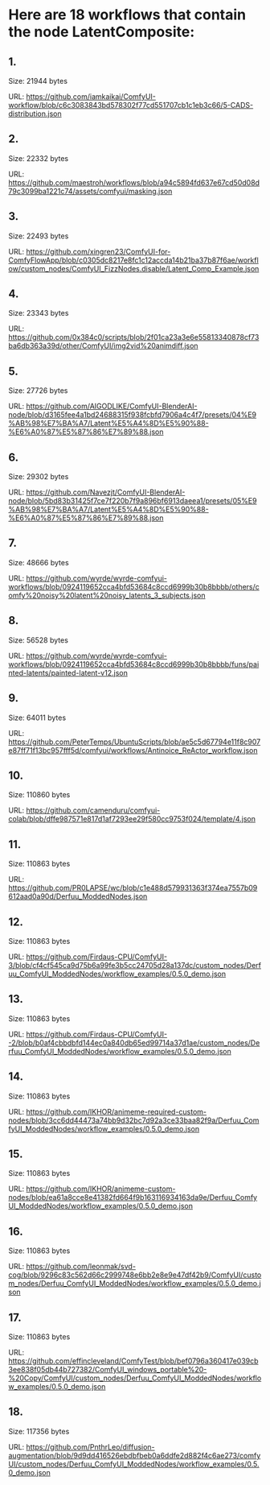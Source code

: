 # Here are 18 workflows that contain the node LatentComposite:

## 1. 

Size: 21944 bytes

URL: https://github.com/iamkaikai/ComfyUI-workflow/blob/c6c3083843bd578302f77cd551707cb1c1eb3c66/5-CADS-distribution.json

## 2. 

Size: 22332 bytes

URL: https://github.com/maestroh/workflows/blob/a94c5894fd637e67cd50d08d79c3099ba1221c74/assets/comfyui/masking.json

## 3. 

Size: 22493 bytes

URL: https://github.com/xingren23/ComfyUI-for-ComfyFlowApp/blob/c0305dc8217e8fc1c12accda14b21ba37b87f6ae/workflow/custom_nodes/ComfyUI_FizzNodes.disable/Latent_Comp_Example.json

## 4. 

Size: 23343 bytes

URL: https://github.com/0x384c0/scripts/blob/2f01ca23a3e6e55813340878cf73ba6db363a39d/other/ComfyUI/img2vid%20animdiff.json

## 5. 

Size: 27726 bytes

URL: https://github.com/AIGODLIKE/ComfyUI-BlenderAI-node/blob/d3165fee4a1bd24688315f938fcbfd7906a4c4f7/presets/04%E9%AB%98%E7%BA%A7/Latent%E5%A4%8D%E5%90%88-%E6%A0%87%E5%87%86%E7%89%88.json

## 6. 

Size: 29302 bytes

URL: https://github.com/Navezjt/ComfyUI-BlenderAI-node/blob/5bd83b31425f7ce7f220b7f9a896bf6913daeea1/presets/05%E9%AB%98%E7%BA%A7/Latent%E5%A4%8D%E5%90%88-%E6%A0%87%E5%87%86%E7%89%88.json

## 7. 

Size: 48666 bytes

URL: https://github.com/wyrde/wyrde-comfyui-workflows/blob/0924119652cca4bfd53684c8ccd6999b30b8bbbb/others/comfy%20noisy%20latent%20noisy_latents_3_subjects.json

## 8. 

Size: 56528 bytes

URL: https://github.com/wyrde/wyrde-comfyui-workflows/blob/0924119652cca4bfd53684c8ccd6999b30b8bbbb/funs/painted-latents/painted-latent-v12.json

## 9. 

Size: 64011 bytes

URL: https://github.com/PeterTemps/UbuntuScripts/blob/ae5c5d67794e11f8c907e87ff71f13bc957fff5d/comfyui/workflows/Antinoice_ReActor_workflow.json

## 10. 

Size: 110860 bytes

URL: https://github.com/camenduru/comfyui-colab/blob/dffe987571e817d1af7293ee29f580cc9753f024/template/4.json

## 11. 

Size: 110863 bytes

URL: https://github.com/PR0LAPSE/wc/blob/c1e488d579931363f374ea7557b09612aad0a90d/Derfuu_ModdedNodes.json

## 12. 

Size: 110863 bytes

URL: https://github.com/Firdaus-CPU/ComfyUI-3/blob/cf4cf545ca9d75b6a99fe3b5cc24705d28a137dc/custom_nodes/Derfuu_ComfyUI_ModdedNodes/workflow_examples/0.5.0_demo.json

## 13. 

Size: 110863 bytes

URL: https://github.com/Firdaus-CPU/ComfyUI--2/blob/b0af4cbbdbfd144ec0a840db65ed99714a37d1ae/custom_nodes/Derfuu_ComfyUI_ModdedNodes/workflow_examples/0.5.0_demo.json

## 14. 

Size: 110863 bytes

URL: https://github.com/IKHOR/animeme-required-custom-nodes/blob/3cc6dd44473a74bb9d32bc7d92a3ce33baa82f9a/Derfuu_ComfyUI_ModdedNodes/workflow_examples/0.5.0_demo.json

## 15. 

Size: 110863 bytes

URL: https://github.com/IKHOR/animeme-custom-nodes/blob/ea61a8cce8e41382fd664f9b163116934163da9e/Derfuu_ComfyUI_ModdedNodes/workflow_examples/0.5.0_demo.json

## 16. 

Size: 110863 bytes

URL: https://github.com/leonmak/svd-cog/blob/9296c83c562d66c2999748e6bb2e8e9e47df42b9/ComfyUI/custom_nodes/Derfuu_ComfyUI_ModdedNodes/workflow_examples/0.5.0_demo.json

## 17. 

Size: 110863 bytes

URL: https://github.com/effincleveland/ComfyTest/blob/bef0796a360417e039cb3ee838f05db44b727382/ComfyUI_windows_portable%20-%20Copy/ComfyUI/custom_nodes/Derfuu_ComfyUI_ModdedNodes/workflow_examples/0.5.0_demo.json

## 18. 

Size: 117356 bytes

URL: https://github.com/PnthrLeo/diffusion-augmentation/blob/9d9dd416526ebdbfbeb0a6ddfe2d882f4c6ae273/comfyUI/custom_nodes/Derfuu_ComfyUI_ModdedNodes/workflow_examples/0.5.0_demo.json

